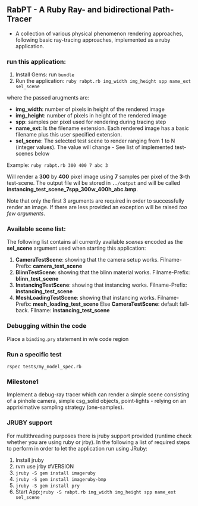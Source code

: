 ## RabPT - A Ruby Ray- and bidirectional Path-Tracer
+ A collection of various physical phenomenon rendering approaches, following basic ray-tracing approaches, implemented as a ruby application.

### run this application:
1. Install Gems: run ````bundle````
2. Run the application: ````ruby rabpt.rb img_width img_height spp name_ext sel_scene````

where the passed arugments are:

* **img_width**: number of pixels in height of the rendered image
* **img_height**: number of pixels in height of the rendered image
* **spp**: samples per pixel used for rendering during tracing step
* **name_ext**: Is the filename extension. Each rendered image has a basic filename plus this user specified extension.
* **sel_scene**: The selected test scene to render ranging from 1 to N (integer values). The value will change - See list of implemented test-scenes below 

Example: ````ruby rabpt.rb 300 400 7 abc 3````

Will render a **300** by **400** pixel image using **7** samples per pixel of the  **3**-th test-scene. The output file wil be stored in ````../output```` and will be called **instancing_test_scene_7spp_300w_400h_abc.bmp**.

Note that only the first 3 arguments are required in order to successfully render an image. If there are less provided an exception will be raised _too few arguments_.

### Available scene list:
The following list contains all currently available _scenes_ encoded as the **sel_scene** argument used when starting this application:

1. **CameraTestScene**: showing that the camera setup works. Filname-Prefix: **camera_test_scene**
2. **BlinnTestScene**: showing that the blinn material works. Filname-Prefix: **blinn_test_scene**
3. **InstancingTestScene**: showing that instancing works. Filname-Prefix: **instancing_test_scene**
4. **MeshLoadingTestScene**: showing that instancing works. Filname-Prefix: **mesh_loading_test_scene**
Else **CameraTestScene**: default fall-back. Filname: **instancing_test_scene**

### Debugging within the code
Place a ```` binding.pry ```` statement in w/e code region

### Run a specific test
```` rspec tests/my_model_spec.rb ````

### Milestone1
Implement a debug-ray tracer which can render a simple scene consisting of a pinhole camera, simple csg_solid objects, point-lights - relying on an appriximative sampling strategy (one-samples). 


### JRUBY support 
For multithreading purposes there is jruby support provided (runtime check whether you are using ruby or jrby). In the following a list of required steps to perform in order to let the application run using JRuby:

1. Install jruby
2. rvm use jrby #VERSION
3. ````jruby -S gem install imageruby````
4. ````jruby -S gem install imageruby-bmp````
5. ````jruby -S gem install pry````
6. Start App:````jruby -S rabpt.rb img_width img_height spp name_ext sel_scene````

